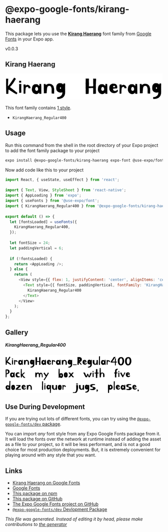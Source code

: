 # @expo-google-fonts/kirang-haerang

This package lets you use the [**Kirang Haerang**](https://fonts.google.com/specimen/Kirang+Haerang) font family from [Google Fonts](https://fonts.google.com/) in your Expo app.

v0.0.3

## Kirang Haerang

![Kirang Haerang](./font-family.png)

This font family contains [1 style](#gallery).

- `KirangHaerang_Regular400`

## Usage

Run this command from the shell in the root directory of your Expo project to add the font family package to your project
```sh
expo install @expo-google-fonts/kirang-haerang expo-font @use-expo/font
```

Now add code like this to your project
```js
import React, { useState, useEffect } from 'react';

import { Text, View, StyleSheet } from 'react-native';
import { AppLoading } from 'expo';
import { useFonts } from '@use-expo/font';
import { KirangHaerang_Regular400 } from '@expo-google-fonts/kirang-haerang';

export default () => {
  let [fontsLoaded] = useFonts({
    KirangHaerang_Regular400,
  });

  let fontSize = 24;
  let paddingVertical = 6;

  if (!fontsLoaded) {
    return <AppLoading />;
  } else {
    return (
      <View style={{ flex: 1, justifyContent: 'center', alignItems: 'center' }}>
        <Text style={{ fontSize, paddingVertical, fontFamily: 'KirangHaerang_Regular400' }}>
          KirangHaerang_Regular400
        </Text>
      </View>
    );
  }
};

```

## Gallery

##### KirangHaerang_Regular400
![KirangHaerang_Regular400](./419ae98f0574b7c2a5b81ce99a859d0db9335d7be00145712bad1d7d8881abb1.ttf.png)


## Use During Development

If you are trying out lots of different fonts, you can try using the [`@expo-google-fonts/dev` package](https://www.npmjs.com/package/@expo-google-fonts/dev).

You can import *any* font style from any Expo Google Fonts package from it. It will load the fonts
over the network at runtime instead of adding the asset as a file to your project, so it will be 
less performant, and is not a good choice for most production deployments. But, it is extremely convenient
for playing around with any style that you want.

## Links

- [Kirang Haerang on Google Fonts](https://fonts.google.com/specimen/Kirang+Haerang)
- [Google Fonts](https://fonts.google.com/)
- [This package on npm](https://www.npmjs.com/package/@expo-google-fonts/kirang-haerang)
- [This package on GitHub](https://github.com/expo/google-fonts/tree/master/font-packages/kirang-haerang)
- [The Expo Google Fonts project on GitHub](https://github.com/expo/google-fonts)
- [`@expo-google-fonts/dev` Devlopment Package](https://github.com/expo/google-fonts/tree/master/font-packages/dev)


*This file was generated. Instead of editing it by head, please make contributions to [the generator](https://github.com/expo/google-fonts/tree/master/packages/generator)*
